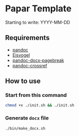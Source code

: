 # Papar Template

Starting to write: YYYY-MM-DD

## Requirements

- [pandoc](https://github.com/jgm/pandoc)
- [Eisvogel](https://github.com/Wandmalfarbe/pandoc-latex-template)
- [pandoc-docx-pagebreak](https://pypi.org/project/pandoc-docx-pagebreak/)
- [pandoc-crossref](https://github.com/lierdakil/pandoc-crossref)

## How to use

### Start from this command

```sh
chmod +x ./init.sh && ./init.sh
```

### Generate `docx` file

```sh
./bin/make_docx.sh
```

<!--
### Generate `pdf` file

```sh
./bin/make_pdf.sh
```
-->

<!-- vim: set foldmethod=marker : -->
